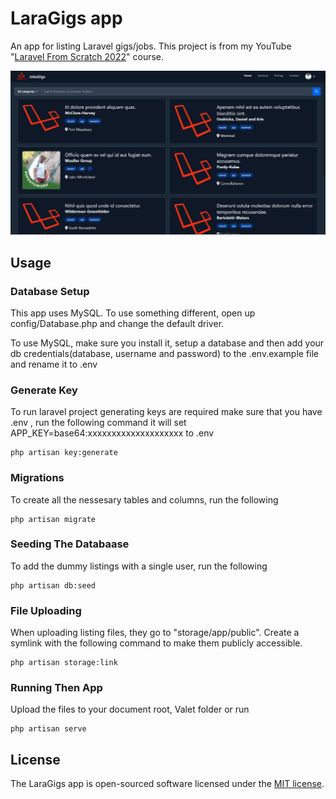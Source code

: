 # LaraGigs app

An app for listing Laravel gigs/jobs. This project is from my YouTube "[Laravel From Scratch 2022](https://www.youtube.com/watch?v=MYyJ4PuL4pY)" course.

![Alt text](/public/images/screen.png "LaraGigs")

## Usage

### Database Setup

This app uses MySQL. To use something different, open up config/Database.php and change the default driver.

To use MySQL, make sure you install it, setup a database and then add your db credentials(database, username and password) to the .env.example file and rename it to .env

### Generate Key

To run laravel project generating keys are required make sure that you have .env
, run the following command
it will set APP_KEY=base64:xxxxxxxxxxxxxxxxxxxx to .env

```
php artisan key:generate
```

### Migrations

To create all the nessesary tables and columns, run the following

```
php artisan migrate
```

### Seeding The Databaase

To add the dummy listings with a single user, run the following

```
php artisan db:seed
```

### File Uploading

When uploading listing files, they go to "storage/app/public". Create a symlink with the following command to make them publicly accessible.

```
php artisan storage:link
```

### Running Then App

Upload the files to your document root, Valet folder or run

```
php artisan serve
```

## License

The LaraGigs app is open-sourced software licensed under the [MIT license](https://opensource.org/licenses/MIT).
